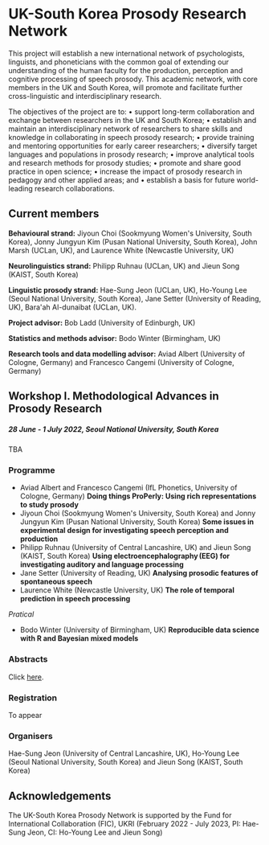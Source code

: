 # UK-South Korea Prosody Research Network

This project will establish a new international network of psychologists, linguists, and phoneticians with the common goal of extending our understanding of the human faculty for the production, perception and cognitive processing of speech prosody. This academic network, with core members in the UK and South Korea, will promote and facilitate further cross-linguistic and interdisciplinary research. 

The objectives of the project are to:
• support long-term collaboration and exchange between researchers in the UK and South Korea;
• establish and maintain an interdisciplinary network of researchers to share skills and knowledge in collaborating in speech prosody research;
• provide training and mentoring opportunities for early career researchers;
• diversify target languages and populations in prosody research;
• improve analytical tools and research methods for prosody studies;
• promote and share good practice in open science;
• increase the impact of prosody research in pedagogy and other applied areas; and
• establish a basis for future world-leading research collaborations.

## Current members
**Behavioural strand:** Jiyoun Choi (Sookmyung Women's University, South Korea), Jonny Jungyun Kim (Pusan National University, South Korea), John Marsh (UCLan, UK), and Laurence White (Newcastle University, UK) 

**Neurolinguistics strand:** Philipp Ruhnau (UCLan, UK) and Jieun Song (KAIST, South Korea)  

**Linguistic prosody strand:** Hae-Sung Jeon (UCLan, UK), Ho-Young Lee (Seoul National University, South Korea), Jane Setter (University of Reading, UK), Bara'ah Al-dunaibat (UCLan, UK).

**Project advisor:** Bob Ladd (University of Edinburgh, UK)  

**Statistics and methods advisor:** Bodo Winter (Birmingham, UK)

**Research tools and data modelling advisor:** Aviad Albert (University of Cologne, Germany) and Francesco Cangemi (University of Cologne, Germany)

## Workshop I. Methodological Advances in Prosody Research
##### 28 June - 1 July 2022, Seoul National University, South Korea  

TBA

### Programme 

- Aviad Albert and Francesco Cangemi (IfL Phonetics, University of Cologne, Germany) 
**Doing things ProPerly: Using rich representations to study prosody** 
- Jiyoun Choi (Sookmyung Women's University, South Korea) and Jonny Jungyun Kim (Pusan National University, South Korea) 
**Some issues in experimental design for investigating speech perception and production**  
- Philipp Ruhnau (University of Central Lancashire, UK) and Jieun Song (KAIST, South Korea) 
**Using electroencephalography (EEG) for investigating auditory and language processing**  
- Jane Setter (University of Reading, UK) 
**Analysing prosodic features of spontaneous speech** 
- Laurence White (Newcastle University, UK) 
**The role of temporal prediction in speech processing** 

_Pratical_ 
- Bodo Winter (University of Birmingham, UK) 
**Reproducible data science with R and Bayesian mixed models**  

### Abstracts 

Click [here](https://osf.io/msyf2/).

### Registration 

To appear 


### Organisers 

Hae-Sung Jeon (University of Central Lancashire, UK), Ho-Young Lee (Seoul National University, South Korea) and Jieun Song (KAIST, South Korea)  


## Acknowledgements 

The UK-South Korea Prosody Network is supported by the Fund for International Collaboration (FIC), UKRI (February 2022 - July 2023, PI: Hae-Sung Jeon, CI: Ho-Young Lee and Jieun Song)  
